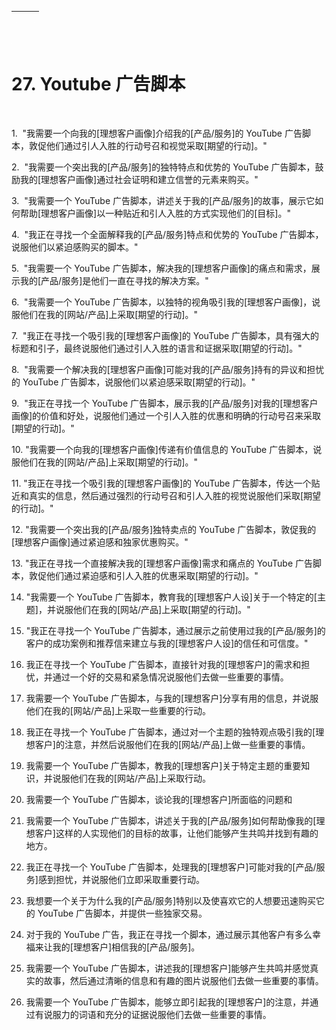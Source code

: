 | ![图片](img/chapter_title_corner_decoration_left.png) |  | ![图片](img/chapter_title_corner_decoration_right.png) |
| --- | --- | --- |

![图片](img/chapter_title_above.png)

# 27. Youtube 广告脚本

![图片](img/chapter_title_below.png)

1.  "我需要一个向我的[理想客户画像]介绍我的[产品/服务]的 YouTube 广告脚本，敦促他们通过引人入胜的行动号召和视觉采取[期望的行动]。"

2.  "我需要一个突出我的[产品/服务]的独特特点和优势的 YouTube 广告脚本，鼓励我的[理想客户画像]通过社会证明和建立信誉的元素来购买。"

3.  "我需要一个 YouTube 广告脚本，讲述关于我的[产品/服务]的故事，展示它如何帮助[理想客户画像]以一种贴近和引人入胜的方式实现他们的[目标]。"

4.  "我正在寻找一个全面解释我的[产品/服务]特点和优势的 YouTube 广告脚本，说服他们以紧迫感购买的脚本。"

5.  "我需要一个 YouTube 广告脚本，解决我的[理想客户画像]的痛点和需求，展示我的[产品/服务]是他们一直在寻找的解决方案。"

6.  "我需要一个 YouTube 广告脚本，以独特的视角吸引我的[理想客户画像]，说服他们在我的[网站/产品]上采取[期望的行动]。"

7.  "我正在寻找一个吸引我的[理想客户画像]的 YouTube 广告脚本，具有强大的标题和引子，最终说服他们通过引人入胜的语言和证据采取[期望的行动]。"

8.  "我需要一个解决我的[理想客户画像]可能对我的[产品/服务]持有的异议和担忧的 YouTube 广告脚本，说服他们以紧迫感采取[期望的行动]。"

9.  "我正在寻找一个 YouTube 广告脚本，展示我的[产品/服务]对我的[理想客户画像]的价值和好处，说服他们通过一个引人入胜的优惠和明确的行动号召来采取[期望的行动]。"

10\. "我需要一个向我的[理想客户画像]传递有价值信息的 YouTube 广告脚本，说服他们在我的[网站/产品]上采取[期望的行动]。"

11\. "我正在寻找一个吸引我的[理想客户画像]的 YouTube 广告脚本，传达一个贴近和真实的信息，然后通过强烈的行动号召和引人入胜的视觉说服他们采取[期望的行动]。"

12\. "我需要一个突出我的[产品/服务]独特卖点的 YouTube 广告脚本，敦促我的[理想客户画像]通过紧迫感和独家优惠购买。"

13\. "我正在寻找一个直接解决我的[理想客户画像]需求和痛点的 YouTube 广告脚本，敦促他们通过紧迫感和引人入胜的优惠采取[期望的行动]。"

14. "我需要一个 YouTube 广告脚本，教育我的[理想客户人设]关于一个特定的[主题]，并说服他们在我的[网站/产品]上采取[期望的行动]。"

15. "我正在寻找一个 YouTube 广告脚本，通过展示之前使用过我的[产品/服务]的客户的成功案例和推荐信来建立与我的[理想客户人设]的信任和可信度。"

16. 我正在寻找一个 YouTube 广告脚本，直接针对我的[理想客户]的需求和担忧，并通过一个好的交易和紧急情况说服他们去做一些重要的事情。

18. 我需要一个 YouTube 广告脚本，与我的[理想客户]分享有用的信息，并说服他们在我的[网站/产品]上采取一些重要的行动。

19. 我正在寻找一个 YouTube 广告脚本，通过对一个主题的独特观点吸引我的[理想客户]的注意，并然后说服他们在我的[网站/产品]上做一些重要的事情。

20. 我需要一个 YouTube 广告脚本，教我的[理想客户]关于特定主题的重要知识，并说服他们在我的[网站/产品]上采取行动。

21. 我需要一个 YouTube 广告脚本，谈论我的[理想客户]所面临的问题和

22. 我需要一个 YouTube 广告脚本，讲述关于我的[产品/服务]如何帮助像我的[理想客户]这样的人实现他们的目标的故事，让他们能够产生共鸣并找到有趣的地方。

23. 我正在寻找一个 YouTube 广告脚本，处理我的[理想客户]可能对我的[产品/服务]感到担忧，并说服他们立即采取重要行动。

24. 我想要一个关于为什么我的[产品/服务]特别以及使喜欢它的人想要迅速购买它的 YouTube 广告脚本，并提供一些独家交易。

25. 对于我的 YouTube 广告，我正在寻找一个脚本，通过展示其他客户有多么幸福来让我的[理想客户]相信我的[产品/服务]。

26. 我需要一个 YouTube 广告脚本，讲述我的[理想客户]能够产生共鸣并感觉真实的故事，然后通过清晰的信息和有趣的图片说服他们去做一些重要的事情。

27. 我需要一个 YouTube 广告脚本，能够立即引起我的[理想客户]的注意，并通过有说服力的词语和充分的证据说服他们去做一些重要的事情。
